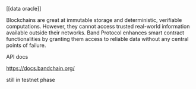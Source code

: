 [[data oracle]]

Blockchains are great at immutable storage and deterministic, verifiable computations. However, they cannot access trusted real-world information available outside their networks. Band Protocol enhances smart contract functionalities by granting them access to reliable data without any central points of failure.


API docs

https://docs.bandchain.org/


still in testnet phase